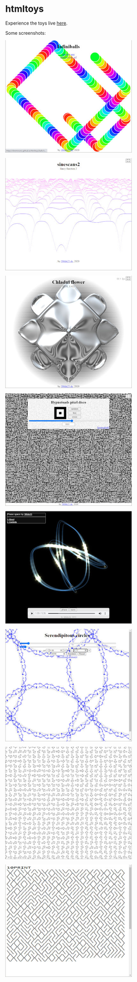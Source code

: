 # htmltoys

Experience the toys live [here](https://shermnonic.github.io/htmltoys/).

Some screenshots:

![Screenshot of Infiniballs](img/screenshots/balls.jpg)

![Screenshot of Sinescans2](img/screenshots/sinescans.jpg)

![Screenshot of Chladni flower](img/screenshots/chladflow.jpg)

![Screenshot of Hypnotoads pixel disco](img/screenshots/pixeldisco.jpg)

![Screenshot of Phase space](img/screenshots/phasespace.jpg)

![Screenshot of Serendipitous circles](img/screenshots/serendipitous.jpg)

![Screenshot of decoherence](img/screenshots/decoherence.jpg)

![Screenshot of my version of the classic 10print](img/screenshots/10print.jpg)
